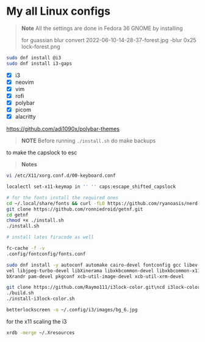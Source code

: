 # My all Linux configs

> **Note**
> All the settings are done in Fedora 36 GNOME by installing
> 
> for guassian blur
> convert 2022-06-10-14-28-37-forest.jpg -blur 0x25 lock-forest.png

```sh
sudo dnf install @i3
sudo dnf install i3-gaps
```

- [x] i3
- [x] neovim
- [x] vim
- [x] rofi
- [x] polybar
- [x] picom
- [x] alacritty

https://github.com/adi1090x/polybar-themes

> **NOTE**
> Before running `./install.sh` do make backups


to make the capslock to esc

> **Notes**
```bash
vi /etc/X11/xorg.conf.d/00-keyboard.conf

localectl set-x11-keymap in '' '' caps:escape_shifted_capslock
```

```bash
# for the fonts install the required ones
cd ~/.local/share/fonts && curl -fLO https://github.com/ryanoasis/nerd-fonts/raw/HEAD/patched-fonts/DroidSansMono/DroidSansMNerdFont-Regular.otf
git clone https://github.com/ronniedroid/getnf.git
cd getnf
chmod +x ./install.sh
./install.sh

# install lates firacode as well

fc-cache -f -v
.config/fontconfig/fonts.conf
```


```bash
sudo dnf install -y autoconf automake cairo-devel fontconfig gcc libev-de
vel libjpeg-turbo-devel libXinerama libxkbcommon-devel libxkbcommon-x11-devel li
bXrandr pam-devel pkgconf xcb-util-image-devel xcb-util-xrm-devel

git clone https://github.com/Raymo111/i3lock-color.git\ncd i3lock-color
./build.sh
./install-i3lock-color.sh

betterlockscreen -u ~/.config/i3/images/bg_6.jpg
```


for the x11 scaling the i3
```bash
xrdb -merge ~/.Xresources
```
